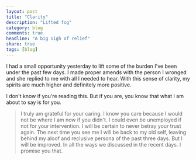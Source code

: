 ```yaml
---
layout: post
title: "Clarity"
description: "Lifted fog"
category: blog
comments: true
headline: "A big sigh of relief"
share: true
tags: [blog]
---
```

I had a small opportunity yesterday to lift some of the burden I've been under the past few days.  I made proper amends with the person I wronged and she replied to me with all I needed to hear.  With this sense of clarity, my spirits are much higher and definitely more positive.

I don't know if you're reading this.  But if you are, you know that what I am about to say is for you.

> I truly am grateful for your caring.  I know you care because I would not be where I am now if you didn't.  I could even be unemployed if not for your intervention.  I will be certain to never betray your trust again.  The next time you see me I will be back to my old self, leaving behind my aloof and reclusive persona of the past three days.  But I will be improved.  In all the ways we discussed in the recent days.  I promise you that.
